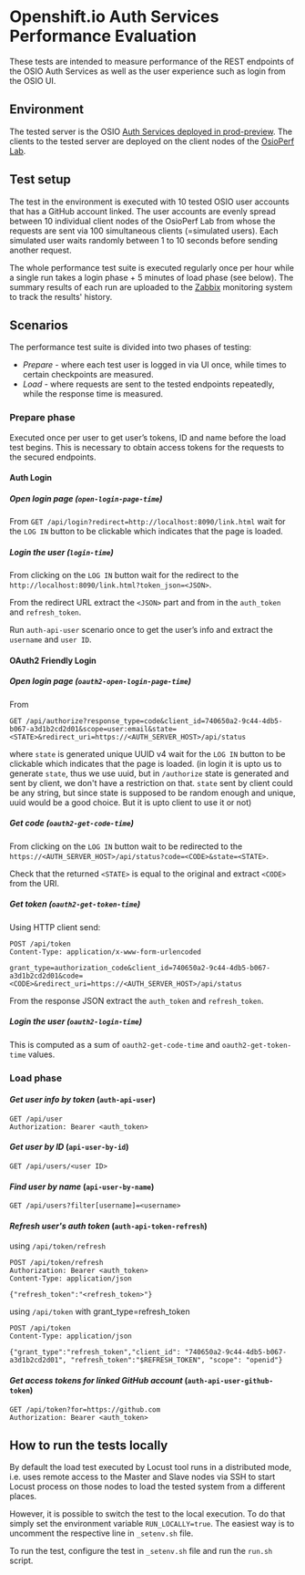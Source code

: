 # Openshift.io Auth Services Performance Evaluation
These tests are intended to measure performance of the REST endpoints of the OSIO Auth Services
as well as the user experience such as login from the OSIO UI.

## Environment
The tested server is the OSIO [Auth Services deployed in prod-preview](https://auth.prod-preview.openshift.io/api/status).
The clients to the tested server are deployed on the client nodes 
of the [OsioPerf Lab](https://github.com/fabric8-services/fabric8-auth-tests/blob/master/performance/README.md).

## Test setup
The test in the environment is executed with 10 tested OSIO user accounts that has a GitHub account linked.
The user accounts are evenly spread between 10 individual client nodes of the OsioPerf Lab
from whose the requests are sent via 100 simultaneous clients (=simulated users). Each simulated user waits randomly between 1 to 10 seconds
before sending another request.

The whole performance test suite is executed regularly once per hour
while a single run takes a login phase + 5 minutes of load phase (see below). The summary results of each run
are uploaded to the [Zabbix](https://zabbix.devshift.net:9443/zabbix/screens.php?elementid=32&fullscreen=1) monitoring system
to track the results' history. 

## Scenarios
The performance test suite is divided into two phases of testing:
 * *Prepare* - where each test user is logged in via UI once, while times to certain checkpoints are measured.
 * *Load* - where requests are sent to the tested endpoints repeatedly, while the response time is measured. 

### Prepare phase
Executed once per user to get user’s tokens, ID and name before the load test begins.
This is necessary to obtain access tokens for the requests to the secured endpoints.

#### Auth Login
##### *Open login page* (`open-login-page-time`)
From `GET /api/login?redirect=http://localhost:8090/link.html` wait for the `LOG IN` button to be clickable
which indicates that the page is loaded.

##### *Login the user* (`login-time`)
From clicking on the `LOG IN` button wait for the redirect to the `http://localhost:8090/link.html?token_json=<JSON>`.

From the redirect URL extract the `<JSON>` part and from in the `auth_token` and `refresh_token`.

Run `auth-api-user` scenario once to get the user’s info and extract the `username` and `user ID`.

#### OAuth2 Friendly Login
##### *Open login page* (`oauth2-open-login-page-time`)
From 
```
GET /api/authorize?response_type=code&client_id=740650a2-9c44-4db5-b067-a3d1b2cd2d01&scope=user:email&state=<STATE>&redirect_uri=https://<AUTH_SERVER_HOST>/api/status
```
where `state` is generated unique UUID v4 wait for the `LOG IN` button to be clickable which indicates that the page is loaded. (in login it is upto us to generate `state`, thus we use uuid, but in `/authorize` state is generated and sent by client, we don't have a restriction on that. `state` sent by client could be any string, but since state is supposed to be random enough and unique, uuid would be a good choice. But it is upto client to use it or not)

##### *Get code* (`oauth2-get-code-time`)
From clicking on the `LOG IN` button wait to be redirected to the `https://<AUTH_SERVER_HOST>/api/status?code=<CODE>&state=<STATE>`.

Check that the returned `<STATE>` is equal to the original and extract `<CODE>` from the URI.

##### *Get token* (`oauth2-get-token-time`)
Using HTTP client send:
```
POST /api/token
Content-Type: application/x-www-form-urlencoded
	
grant_type=authorization_code&client_id=740650a2-9c44-4db5-b067-a3d1b2cd2d01&code=<CODE>&redirect_uri=https://<AUTH_SERVER_HOST>/api/status
```

From the response JSON extract the `auth_token` and `refresh_token`.

##### *Login the user* (`oauth2-login-time`)
This is computed as a sum of `oauth2-get-code-time` and `oauth2-get-token-time` values.

### Load phase
#### *Get user info by token* (`auth-api-user`)
```
GET /api/user
Authorization: Bearer <auth_token>
```

#### *Get user by ID* (`api-user-by-id`)
```
GET /api/users/<user ID>
```

#### *Find user by name* (`api-user-by-name`)
```
GET /api/users?filter[username]=<username>
```

#### *Refresh user's auth token* (`auth-api-token-refresh`)
using `/api/token/refresh`
```
POST /api/token/refresh
Authorization: Bearer <auth_token>
Content-Type: application/json

{"refresh_token":"<refresh_token>"}
```
using `/api/token` with grant_type=refresh_token
```
POST /api/token
Content-Type: application/json

{"grant_type":"refresh_token","client_id": "740650a2-9c44-4db5-b067-a3d1b2cd2d01", "refresh_token":"$REFRESH_TOKEN", "scope": "openid"}

```
#### *Get access tokens for linked GitHub account* (`auth-api-user-github-token`)
```
GET /api/token?for=https://github.com
Authorization: Bearer <auth_token>
```

## How to run the tests locally
By default the load test executed by Locust tool runs in a distributed mode, i.e. uses remote access
to the Master and Slave nodes via SSH to start Locust process on those nodes to load the tested system
from a different places.

However, it is possible to switch the test to the local execution. To do that simply set the environment
variable `RUN_LOCALLY=true`. The easiest way is to uncomment the respective line in `_setenv.sh` file.

To run the test, configure the test in `_setenv.sh` file and run the `run.sh` script.
